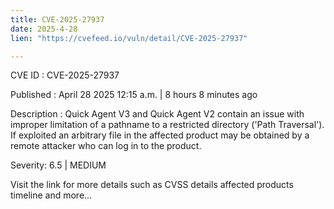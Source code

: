 ```yaml
---
title: CVE-2025-27937
date: 2025-4-28
lien: "https://cvefeed.io/vuln/detail/CVE-2025-27937"

---
```


CVE ID : CVE-2025-27937

Published :  April 28
2025
12:15 a.m. | 8 hours
8 minutes ago

Description : Quick Agent V3 and Quick Agent V2 contain an issue with improper limitation of a pathname to a restricted directory ('Path Traversal'). If exploited
an arbitrary file in the affected product may be obtained by a remote attacker who can log in to the product.

Severity: 6.5 | MEDIUM

Visit the link for more details
such as CVSS details
affected products
timeline
and more...
